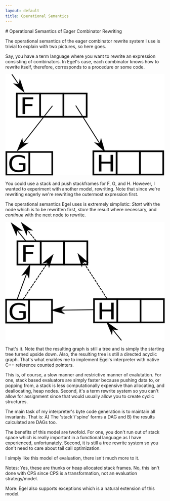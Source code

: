 ```yaml
---
layout: default
title: Operational Semantics
---
```

<html markdown="1">
<head>
<link rel="stylesheet" href="css/main.css">
</head>
<body markdown="1">
# Operational Semantics of Eager Combinator Rewriting

The operational semantics of the eager combinator rewrite system I use is trivial to explain with two pictures, so here goes.

Say, you have a term language where you want to rewrite an expression consisting of combinators. In Egel's case, each 
combinator knows how to rewrite itself, therefore, corresponds to a procedure or some code.

![A term](tree1.png)

You could use a stack and push stackframes for F, G, and H. However, I wanted to experiment with another model, rewriting. 
Note that since we're rewriting eagerly we're rewriting the outermost expression first.

The operational semantics Egel uses is extremely simplistic: *Start* with the node which is to be rewritten first, *store* 
the result where necessary, and *continue* with the next node to rewrite.

![Term traversal](tree2.png)

That's it. Note that the resulting graph is still a tree and is simply the starting tree turned upside down. Also, the 
resulting tree is still a directed acyclic graph. That's what enables me to implement Egel's interpreter with native C++ 
reference counted pointers.

This is, of course, a slow manner and restrictive manner of evalutation. For one, stack based evaluators are simply faster 
because pushing data to, or popping from, a stack is less computationally expensive than allocating, and deallocating, 
heap nodes. Second, it's a term rewrite system so you can't allow for assignment since that would usually allow you to 
create cyclic structures.

The main task of my interpreter's byte code generation is to maintain all invariants. That is: A) The 'stack'/'spine' forms a DAG and B) the results calculated are DAGs too.

The benefits of this model are twofold. For one, you don't run out of stack space which is really important in a functional 
language as I have experienced, unfortunately. Second, it is still a tree rewrite system so you don't need to care about 
tail call optimization.

I simply like this model of evaluation, there isn't much more to it.

Notes: Yes, these are thunks or heap allocated stack frames. No, this isn't done with CPS since CPS is a transformation, 
not an evaluation strategy/model.

More: Egel also supports exceptions which is a natural extension of this model.
</body>
</html>
